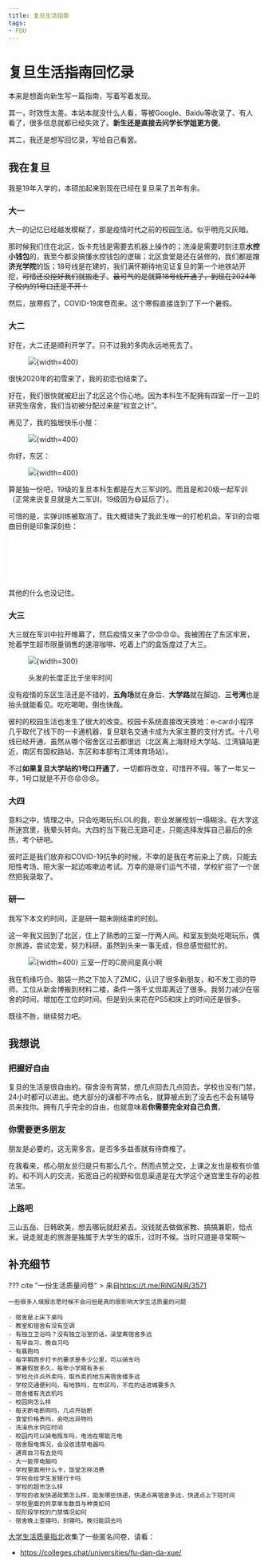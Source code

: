 ```yaml
---
title: 复旦生活指南
tags:
- FDU
---
```


# 复旦生活<s>指南</s>回忆录

本来是想面向新生写一篇指南，写着写着发现。

其一，时效性太差。本站本就没什么人看，等被Google、Baidu等收录了、有人看了，很多信息就都已经失效了。**新生还是直接去问学长学姐更方便**。

其二，我还是想写回忆录，写给自己看罢。

## 我在复旦
我是19年入学的，本硕加起来到现在已经在复旦呆了五年有余。

### 大一
大一的记忆已经越发模糊了，那是疫情时代之前的校园生活。似乎明亮又灰暗。

那时候我们住在北区，饭卡充钱是需要去机器上操作的；洗澡是需要时刻注意**水控小钱包**的，我至今都没搞懂水控钱包的逻辑；北区食堂是还在装修的，我们都是蹭**济光学院**的饭；18号线是在建的，我们满怀期待地见证复旦的第一个地铁站开挖，<s>可惜还没挖好我们就搬走了</s>。<s>最可气的是就算18号线开通了，到现在2024年了校内的1号口还是不开！</s>

然后，放寒假了，COVID-19席卷而来。这个寒假直接连到了下一个暑假。

### 大二
好在，大二还是顺利开学了。只不过我的多肉永远地死去了。

<figure markdown>

![](assets/2024-06-27-22-09-26.png){width=400}

</figure>

很快2020年的初雪来了，我的初恋也结束了。

好在，我们很快就被赶出了北区这个伤心地。因为本科生不配拥有四室一厅一卫的研究生宿舍，我们当初被分配过来是“权宜之计”。

再见了，我的独居快乐小屋：

<figure markdown>

![](assets/2024-06-27-22-13-34.png){width=400}

</figure>

你好，东区：

<figure markdown>

![](assets/2024-06-27-22-16-03.png){width=400}

</figure>

算是独一份吧，19级的复旦本科生都是在大三军训的。而且是和20级一起军训（正常来说复旦就是大二军训，19级因为😷延后了）。

可惜的是，实弹训练被取消了。我大概错失了我此生唯一的打枪机会。军训的合唱曲目倒是印象深刻些：

<iframe frameborder="no" border="0" marginwidth="0" marginheight="0" width=330 height=86 src="//music.163.com/outchain/player?type=2&id=41602866&auto=0&height=66"></iframe>

其他的什么也没记住。

### 大三
大三就在军训中拉开帷幕了，然后疫情又来了😠😡😠😡。我被困在了东区牢房，抢着学生超市限量销售的速溶咖啡、吃着上门的盒饭度过了大三。

<figure markdown>

 ![](assets/2024-06-27-22-46-55.png){width=300}

<figurecaption>
头发的长度正比于坐牢时间
</figurecaption>
</figure>


没有疫情的东区生活还是不错的，**五角场**就在身后、**大学路**就在脚边、**三号湾**也是抬头就能看见。吃吃喝喝，倒也快哉。

彼时的校园生活也发生了很大的改变。校园卡系统直接改天换地：e-card小程序几乎取代了线下的一卡通机器，复旦联名交通卡成为大家主要的支付方式。十八号线已经开通，虽然从哪个宿舍区过去都很远（北区离上海财经大学站、江湾镇站更近，南区有国权路站，东区和本部有江湾体育场站）。

不过**如果复旦大学站的1号口开通了**，一切都将改变，可惜开不得。等了一年又一年，1号口就是不开😠😡😠😡。

### 大四
意料之中，情理之中。只会吃喝玩乐LOL的我，职业发展规划一塌糊涂。在大学这所迷宫里，我晕头转向。大四的当下我已无路可走，只能选择发挥自己最后的余热，考个研吧。

彼时正是我们放弃和COVID-19抗争的时候，不幸的是我在考前染上了病，只能去阳性考场，陪大家一起边咳嗽边考试。万幸的是哥们运气不错，学校扩招了一个居然把我录取了。

### 研一
我写下本文的时间，正是研一期末刚结束的时刻。

这一年我又回到了北区，住上了熟悉的三室一厅两人间。和室友到处吃喝玩乐，偶尔旅游，尝试恋爱，努力科研。虽然到头来一事无成，但总感觉挺忙的。

<figure markdown>

 ![](assets/2024-06-27-22-59-56.png){width=400}
<figurecaption>
三室一厅的C房间是真小啊
</figurecaption>
</figure>

我在机缘巧合、脑袋一热之下加入了ZMIC，认识了很多新朋友，和不发工资的导师。工位从新金博搬到材料二楼，条件一落千丈但距离近了很多。我努力减少在宿舍的时间，增加在工位的时间。但是到头来花在PS5和床上的时间还是很多。

既往不咎，继续努力吧。

## 我想说

### 把握好自由
复旦的生活是很自由的。宿舍没有宵禁，想几点回去几点回去。学校也没有门禁，24小时都可以进出。绝大部分的课都不咋点名，就算被点到了没去也不会有辅导员来找你。拥有几乎完全的自由，也就意味着**你需要完全对自己负责**。

### 你需要更多朋友
朋友是必要的，这无需多言。是否多多益善就有待商榷了。

在我看来，核心朋友总归是只有那么几个。然而点赞之交，上课之友也是极有价值的。和不同人的交流，拓宽自己的视野和信息渠道是在大学这个迷宫里生存的必胜法宝。

### 上路吧
三山五岳、日韩欧美，想去哪玩就赶紧去。没钱就去做做家教、搞搞兼职，恰点米。说走就走的旅游是独属于大学生的娱乐，过时不候。当时只道是寻常啊～

## 补充细节

??? cite "一份生活质量问卷"
    > 来自<https://t.me/RiNGNiR/3571>

    一些很多人填报志愿时候不会问但是真的很影响大学生活质量的问题

    - 宿舍是上床下桌吗
    - 教室和宿舍有没有空调
    - 有独立卫浴吗？没有独立浴室的话，澡堂离宿舍多远
    - 有早自习、晚自习吗
    - 有晨跑吗
    - 每学期跑步打卡的要求是多少公里，可以骑车吗
    - 寒暑假放多久，每年小学期有多长
    - 学校允许点外卖吗，取外卖的地方离宿舍楼多远
    - 学校交通便利吗，有地铁吗，在市区吗，不在的话进城要多久
    - 宿舍楼有洗衣机吗
    - 校园网怎么样
    - 每天断电断网吗，几点开始断
    - 食堂价格贵吗，会吃出异物吗
    - 洗澡热水供应时间
    - 校园内可以骑电瓶车吗，电池在哪能充电
    - 宿舍限电情况，会没收违禁电器吗
    - 通宵自习有去处吗
    - 大一能带电脑吗
    - 学校里面用什么卡，饭堂怎样消费
    - 学校会给学生发银行卡吗
    - 学校的超市怎么样
    - 学校的收发快递政策怎么样，能发哪些快递，快递点离宿舍多远，快递点上下班时间
    - 学校里面的共享单车数目与种类如何
    - 现阶段学校的门禁情况如何
    - 宿舍晚上查寝吗，封寝吗，晚归能回去吗

[大学生活质量指北](https://colleges.chat)收集了一些匿名问卷，请看：

- <https://colleges.chat/universities/fu-dan-da-xue/>